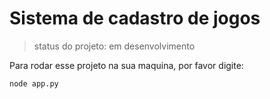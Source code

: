 <h1>Sistema de cadastro de jogos </h1>

> status do projeto: em desenvolvimento

Para rodar esse projeto na sua maquina, por favor digite:

```
node app.py 
```
